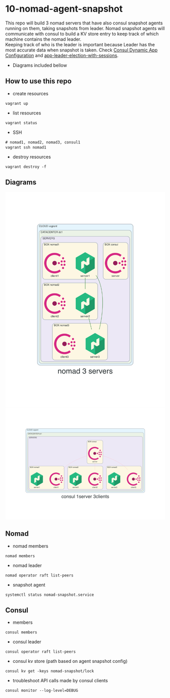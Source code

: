 # 10-nomad-agent-snapshot
This repo will build 3 nomad servers that have also consul snapshot agents running on them, taking snapshots from leader.
Nomad snapshot agents will communicate with consul to build a KV store entry to keep track of which machine contains the nomad leader.  
Keeping track of who is the leader is important because Leader has the most accurate data when snapshot is taken.
Check [Consul Dynamic App Configuration](https://www.consul.io/docs/dynamic-app-config/sessions#session-design) and [app-leader-election-with-sessions](https://learn.hashicorp.com/tutorials/consul/application-leader-elections).

* Diagrams included bellow

## How to use this repo
- create resources
```
vagrant up
```

- list resources
```
vagrant status
```

- SSH
```
# nomad1, nomad2, nomad3, consul1
vagrant ssh nomad1
```

- destroy resources
```
vagrant destroy -f
```

## Diagrams
![nomad](./diagram/nomad.png)
![consul](./diagram/consul.png)

## Nomad
- nomad members
```
nomad members
```

- nomad leader
```
nomad operator raft list-peers
```

- snapshot agent
```
systemctl status nomad-snapshot.service
```

## Consul
- members
```
consul members
```

- consul leader
```
consul operator raft list-peers
```

- consul kv store (path based on agent snapshot config)
```
consul kv get -keys nomad-snapshot/lock
```

- troubleshoot API calls made by consul clients
```
consul monitor --log-level=DEBUG
```